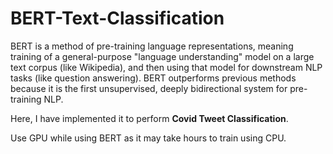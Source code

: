 # BERT-Text-Classification


BERT is a method of pre-training language representations, meaning training of a general-purpose "language understanding" model on a large text corpus (like Wikipedia), and then using that model for downstream NLP tasks (like question answering). BERT outperforms previous methods because it is the first unsupervised, deeply bidirectional system for pre-training NLP.

Here, I have implemented it to perform **Covid Tweet Classification**.

Use GPU while using BERT as it may take hours to train using CPU.
